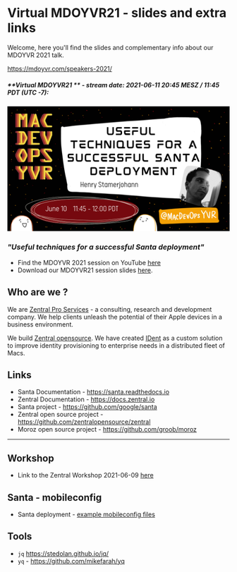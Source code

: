 # Virtual MDOYVR21 - slides and extra links

Welcome, here you'll find the slides and complementary info about our MDOYVR 2021 talk.

<https://mdoyvr.com/speakers-2021/>

##### **Virtual MDOYVR21 ** - stream date: 2021-06-11 20:45 MESZ / 11:45 PDT (UTC -7):

![Useful techniques for a successful Santa deployment](img/session_intro.png)


### _"Useful techniques for a successful Santa deployment"_

- Find the MDOYVR 2021 session on YouTube [here](https://www.youtube.com/channel/UCIZgKKNrG-ty72Bez8b2qHg)
- Download our MDOYVR21 session slides [here](./pdf/MDOYVR21_santa_deployment.pdf).



## Who are we ?

We are [Zentral Pro Services](https://www.zentral.pro/) - a consulting, research and development company.
We help clients unleash the potential of their Apple devices in a business environment.

We build [Zentral opensource](https://github.com/zentralopensource/zentral/zentral).
We have created [IDent](https://www.ident.help) as a custom solution to improve identity provisioning to enterprise needs in a distributed fleet of Macs.

## Links


- Santa Documentation - <https://santa.readthedocs.io>
- Zentral Documentation - <https://docs.zentral.io>
- Santa project - <https://github.com/google/santa> 
- Zentral open source project - <https://github.com/zentralopensource/zentral>
- Moroz open source project - <https://github.com/groob/moroz>

---

## Workshop

- Link to the Zentral Workshop 2021-06-09 [here](https://www.youtube.com/watch?v=1clfgMV0qSg&t=1462s)

## Santa - mobileconfig

- Santa deployment - [example mobileconfig files](https://github.com/google/santa/tree/ad1868a50fb88b7741e596f6ddf26843921edd27/docs/deployment)


## Tools

- `jq` <https://stedolan.github.io/jq/>
- `yq` - <https://github.com/mikefarah/yq>
